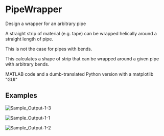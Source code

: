 # PipeWrapper
Design a wrapper for an arbitrary pipe

A straight strip of material (e.g. tape) can be wrapped helically around a straight length of pipe.

This is not the case for pipes with bends.

This calculates a shape of strip that can be wrapped around a given pipe with arbitrary bends.

MATLAB code and a dumb-translated Python version with a matplotlib "GUI"

## Examples

![Sample_Output-1-3](https://github.com/RandomVertebrate/PipeWrapper/assets/54997017/41087ec5-6a20-4022-be2c-905899ffcd04)

![Sample_Output-1-1](https://github.com/RandomVertebrate/PipeWrapper/assets/54997017/7e1b1ada-48c6-4223-bee3-8ad287d2b50b)

![Sample_Output-1-2](https://github.com/RandomVertebrate/PipeWrapper/assets/54997017/5918e3da-c921-4148-83d0-e6aa93ef6077)
